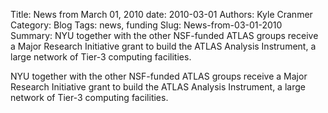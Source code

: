 Title: News from March 01, 2010
date: 2010-03-01
Authors: Kyle Cranmer
Category: Blog
Tags: news, funding
Slug: News-from-03-01-2010
Summary:  NYU together with the other NSF-funded ATLAS groups receive a Major Research Initiative grant to build the ATLAS Analysis Instrument, a large network of Tier-3 computing facilities.



 NYU together with the other NSF-funded ATLAS groups receive a Major Research Initiative grant to build the ATLAS Analysis Instrument, a large network of Tier-3 computing facilities.

